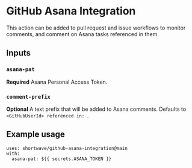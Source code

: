 # GitHub Asana Integration

This action can be added to pull request and issue workflows to monitor comments,
and comment on Asana tasks referenced in them.

## Inputs

### `asana-pat`

**Required** Asana Personal Access Token.

### `comment-prefix`

**Optional** A text prefix that will be added to Asana comments. Defaults to `<GitHubUserId> referenced in: `.

## Example usage

```
uses: shortwave/github-asana-integration@main
with:
  asana-pat: ${{ secrets.ASANA_TOKEN }}
```
